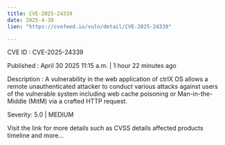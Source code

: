 ```yaml
---
title: CVE-2025-24339
date: 2025-4-30
lien: "https://cvefeed.io/vuln/detail/CVE-2025-24339"

---
```


CVE ID : CVE-2025-24339

Published :  April 30
2025
11:15 a.m. | 1 hour
22 minutes ago

Description : A vulnerability in the web application of ctrlX OS allows a remote unauthenticated attacker to conduct various attacks against users of the vulnerable system
including web cache poisoning or Man-in-the-Middle (MitM)
via a crafted HTTP request.

Severity: 5.0 | MEDIUM

Visit the link for more details
such as CVSS details
affected products
timeline
and more...
